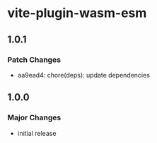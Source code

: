# vite-plugin-wasm-esm

## 1.0.1

### Patch Changes

- aa9ead4: chore(deps): update dependencies

## 1.0.0

### Major Changes

- initial release
